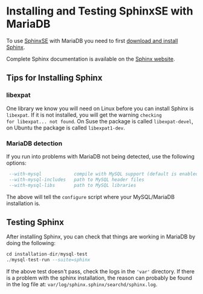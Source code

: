 # Installing and Testing SphinxSE with MariaDB

To use [SphinxSE](/columns-storage-engines-and-plugins/storage-engines/sphinx-storage-engine/) with MariaDB you need to first [download and install Sphinx](/columns-storage-engines-and-plugins/storage-engines/sphinx-storage-engine/installing-sphinx/).

Complete Sphinx documentation is available on the [Sphinx website](http://sphinxsearch.com/docs/).

## Tips for Installing Sphinx

### libexpat

One library we know you will need on Linux before you can install Sphinx is `libexpat`. If it is not installed, you will get the 
warning <code class="fixed" style="white-space:pre-wrap">checking for libexpat... not found</code>.
On Suse the package is called `libexpat-devel`,
on Ubuntu the package is called `libexpat1-dev`.

### MariaDB detection

If you run into problems with MariaDB not being detected, use the
following options:

```sql
 --with-mysql            compile with MySQL support (default is enabled)
 --with-mysql-includes   path to MySQL header files
 --with-mysql-libs       path to MySQL libraries
```

The above will tell the `configure` script where your MySQL/MariaDB
installation is.

## Testing Sphinx

After installing Sphinx, you can check that things are working in MariaDB by
doing the following:

```sql
cd installation-dir/mysql-test
./mysql-test-run --suite=sphinx
```

If the above test doesn't pass, check the logs in the `'var'` directory.
If there is a problem with the sphinx installation, the reason can probably
be found in the log file at: `var/log/sphinx.sphinx/searchd/sphinx.log`.